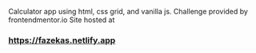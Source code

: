 
Calculator app using html, css grid, and vanilla js.
Challenge provided by frontendmentor.io
Site hosted at 
### https://fazekas.netlify.app
